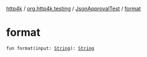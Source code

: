 [http4k](../../index.md) / [org.http4k.testing](../index.md) / [JsonApprovalTest](index.md) / [format](./format.md)

# format

`fun format(input: `[`String`](https://kotlinlang.org/api/latest/jvm/stdlib/kotlin/-string/index.html)`): `[`String`](https://kotlinlang.org/api/latest/jvm/stdlib/kotlin/-string/index.html)